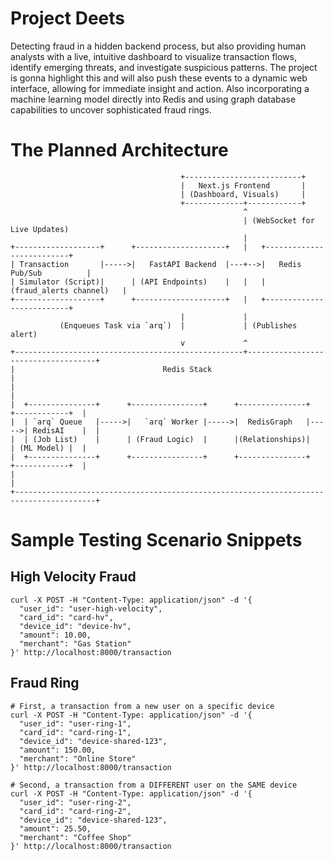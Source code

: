 # Project Deets # 
Detecting fraud in a hidden backend process, but also providing human analysts with a live, intuitive dashboard to visualize transaction flows, identify emerging threats, and investigate suspicious patterns. The project is gonna highlight this and will also push these events to a dynamic web interface, allowing for immediate insight and action. Also incorporating a machine learning model directly into Redis and using graph database capabilities to uncover sophisticated fraud rings.

# The Planned Architecture #
```
                                      +--------------------------+
                                      |   Next.js Frontend       |
                                      | (Dashboard, Visuals)     |
                                      +-------------+------------+
                                                    ^
                                                    | (WebSocket for Live Updates)
                                                    |
+-------------------+      +--------------------+   |   +--------------------------+
| Transaction       |----->|   FastAPI Backend  |---+-->|   Redis Pub/Sub          |
| Simulator (Script)|      | (API Endpoints)    |   |   | (fraud_alerts channel)   |
+-------------------+      +--------------------+   |   +--------------------------+
                                      |             |
           (Enqueues Task via `arq`)  |             | (Publishes alert)
                                      v             ^
+---------------------------------------------------+------------------------------------+
|                                 Redis Stack                                            |
|                                                                                        |
|  +---------------+      +----------------+      +---------------+      +------------+  |
|  | `arq` Queue   |----->|   `arq` Worker |----->|  RedisGraph   |----->| RedisAI    |  |
|  | (Job List)    |      | (Fraud Logic)  |      |(Relationships)|      | (ML Model) |  |
|  +---------------+      +----------------+      +---------------+      +------------+  |
|                                                                                        |
+----------------------------------------------------------------------------------------+
```

# Sample Testing Scenario Snippets #

## High Velocity Fraud ##
```
curl -X POST -H "Content-Type: application/json" -d '{
  "user_id": "user-high-velocity",
  "card_id": "card-hv",
  "device_id": "device-hv",
  "amount": 10.00,
  "merchant": "Gas Station"
}' http://localhost:8000/transaction

```
## Fraud Ring ##
```
# First, a transaction from a new user on a specific device
curl -X POST -H "Content-Type: application/json" -d '{
  "user_id": "user-ring-1",
  "card_id": "card-ring-1",
  "device_id": "device-shared-123",
  "amount": 150.00,
  "merchant": "Online Store"
}' http://localhost:8000/transaction

# Second, a transaction from a DIFFERENT user on the SAME device
curl -X POST -H "Content-Type: application/json" -d '{
  "user_id": "user-ring-2",
  "card_id": "card-ring-2",
  "device_id": "device-shared-123",
  "amount": 25.50,
  "merchant": "Coffee Shop"
}' http://localhost:8000/transaction

```
